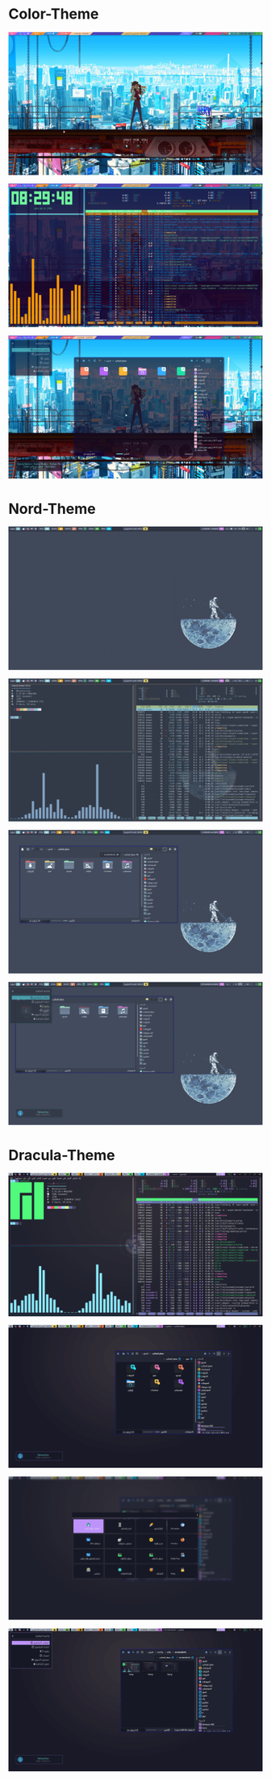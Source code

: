 # Color-Theme
<p align='center'>
	<img alt='Color 1' src='https://github.com/AhmedSaadi0/Qtile-Dracula/blob/master/screenshots/c-1.png'/>
</p>
<p align='center'>
	<img alt='Color 3' src='https://github.com/AhmedSaadi0/Qtile-Dracula/blob/master/screenshots/c-3.png'/>
</p>
<p align='center'>
	<img alt='Color 2' src='https://github.com/AhmedSaadi0/Qtile-Dracula/blob/master/screenshots/c-2.png'/>
</p>


# Nord-Theme
<p align='center'>
	<img alt='Nord 1' src='https://github.com/AhmedSaadi0/Qtile-Dracula/blob/master/screenshots/nord-1.png'/>
</p>
<p align='center'>
	<img alt='Nord 2' src='https://github.com/AhmedSaadi0/Qtile-Dracula/blob/master/screenshots/nord-2.png'/>
</p>
<p align='center'>
	<img alt='Nord 3' src='https://github.com/AhmedSaadi0/Qtile-Dracula/blob/master/screenshots/nord-3.png'/>
</p>
<p align='center'>
	<img alt='Nord 4' src='https://github.com/AhmedSaadi0/Qtile-Dracula/blob/master/screenshots/nord-4.png'/>
</p>


# Dracula-Theme
<p align='center'>
	<img alt='screenshot 1' src='https://github.com/AhmedSaadi0/Qtile-Dracula/blob/master/screenshots/1.png'/>
</p>
<p align='center'>
	<img alt='screenshot 2' src='https://github.com/AhmedSaadi0/Qtile-Dracula/blob/master/screenshots/2.png'/>
</p>
<p align='center'>
	<img alt='screenshot 3' src='https://github.com/AhmedSaadi0/Qtile-Dracula/blob/master/screenshots/3.png'/>
</p>
<p align='center'>
	<img alt='screenshot 4' src='https://github.com/AhmedSaadi0/Qtile-Dracula/blob/master/screenshots/4.png'/>
</p>

